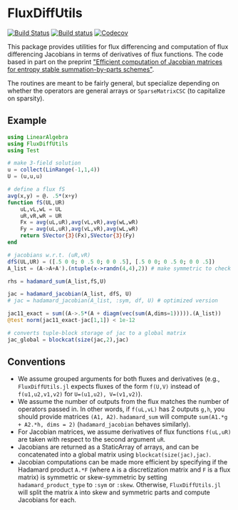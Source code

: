# FluxDiffUtils

[![Build Status](https://ci.appveyor.com/api/projects/status/github/jlchan/FluxDiffUtils.jl?svg=true)](https://ci.appveyor.com/project/jlchan/FluxDiffUtils-jl)
[![Build status](https://github.com/jlchan/FluxDiffUtils.jl/workflows/CI/badge.svg)](https://github.com/jlchan/FluxDiffUtils.jl/actions)
[![Codecov](https://codecov.io/gh/jlchan/FluxDiffUtils.jl/branch/master/graph/badge.svg)](https://codecov.io/gh/jlchan/FluxDiffUtils.jl)

This package provides utilities for flux differencing and computation of flux differencing Jacobians in terms of derivatives of flux functions. The code based in part on the preprint ["Efficient computation of Jacobian matrices for entropy stable summation-by-parts schemes"](https://arxiv.org/abs/2006.07504).

The routines are meant to be fairly general, but specialize depending on whether the operators are general arrays or `SparseMatrixCSC` (to capitalize on sparsity).

## Example

```julia
using LinearAlgebra
using FluxDiffUtils
using Test

# make 3-field solution
u = collect(LinRange(-1,1,4))
U = (u,u,u)

# define a flux fS
avg(x,y) = @. .5*(x+y)
function fS(UL,UR)
    uL,vL,wL = UL
    uR,vR,wR = UR
    Fx = avg(uL,uR),avg(vL,vR),avg(wL,wR)
    Fy = avg(uL,uR),avg(vL,vR),avg(wL,wR)
    return SVector{3}(Fx),SVector{3}(Fy)
end

# jacobians w.r.t. (uR,vR)
dfS(UL,UR) = ([.5 0 0; 0 .5 0; 0 0 .5], [.5 0 0; 0 .5 0; 0 0 .5])
A_list = (A->A+A').(ntuple(x->randn(4,4),2)) # make symmetric to check formula

rhs = hadamard_sum(A_list,fS,U)

jac = hadamard_jacobian(A_list, dfS, U)
# jac = hadamard_jacobian(A_list, :sym, df, U) # optimized version

jac11_exact = sum((A->.5*(A + diagm(vec(sum(A,dims=1))))).(A_list))
@test norm(jac11_exact-jac[1,1]) < 1e-12

# converts tuple-block storage of jac to a global matrix
jac_global = blockcat(size(jac,2),jac)
```

## Conventions

- We assume grouped arguments for both fluxes and derivatives (e.g., `FluxDiffUtils.jl` expects fluxes of the form  `f(U,V)` instead of `f(u1,u2,v1,v2)` for `U=(u1,u2), V=(v1,v2)`).
- We assume the number of outputs from the flux matches the number of operators passed in. In other words, if `f(uL,vL)` has 2 outputs `g,h`, you should provide matrices `(A1, A2)`. `hadamard_sum` will compute `sum(A1.*g + A2.*h, dims = 2)` (`hadamard_jacobian` behaves similarly).
- For Jacobian matrices, we assume derivatives of flux functions `f(uL,uR)` are taken with respect to the second argument `uR`.
- Jacobians are returned as a StaticArray of arrays, and can be concatenated into a global matrix using `blockcat(size(jac),jac)`.
- Jacobian computations can be made more efficient by specifying if the Hadamard product `A.*F` (where `A` is a discretization matrix and `F` is a flux matrix) is symmetric or skew-symmetric by setting `hadamard_product_type` to `:sym` or `:skew`. Otherwise, `FluxDiffUtils.jl` will split the matrix `A` into skew and symmetric parts and compute Jacobians for each.
